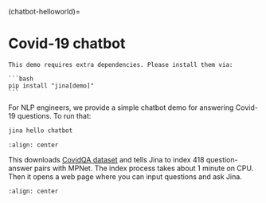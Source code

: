 (chatbot-helloworld)=
# Covid-19 chatbot

````{important}
This demo requires extra dependencies. Please install them via:

```bash
pip install "jina[demo]"
```

````

For NLP engineers, we provide a simple chatbot demo for answering Covid-19 questions. To run that:

```bash
jina hello chatbot
```

```{figure} ../../../.github/2.0/hello-chatbot-1.png
:align: center
```

This downloads [CovidQA dataset](https://www.kaggle.com/xhlulu/covidqa) and tells Jina to index 418 question-answer
pairs with MPNet. The index process takes about 1 minute on CPU. Then it opens a web page where you can input questions
and ask Jina.

```{figure} ../../../.github/2.0/hello-chatbot-2.png
:align: center
```